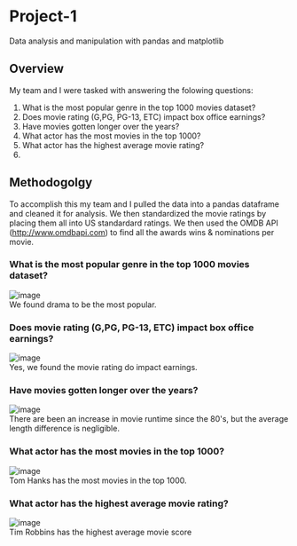 # Project-1
Data analysis and manipulation with pandas and matplotlib
<br />
## Overview
My team and I were tasked with answering the folowing questions:
1. What is the most popular genre in the top 1000 movies dataset?
2. Does movie rating (G,PG, PG-13, ETC) impact box office earnings?
3. Have movies gotten longer over the years?
4. What actor has the most movies in the top 1000?
5. What actor has the highest average movie rating?
6. 

## Methodogolgy 
To accomplish this my team and I pulled the data into a pandas dataframe and cleaned it for analysis.
We then standardized the movie ratings by placing them all into US standardard ratings. 
We then used the OMDB API (http://www.omdbapi.com) to find all the awards wins & nominations per movie.
<br />
### What is the most popular genre in the top 1000 movies dataset?
![image](https://github.com/dclaxto1/Project-1/assets/128431134/b39c3c57-d2c0-449d-b544-8d7ac273c4ce)
<br />
We found drama to be the most popular.
<br />
### Does movie rating (G,PG, PG-13, ETC) impact box office earnings?
![image](https://github.com/dclaxto1/Project-1/assets/128431134/71a52a6e-240f-41d4-b37a-f59a959418c4)
<br />
Yes, we found the movie rating do impact earnings. 
<br />
### Have movies gotten longer over the years?
![image](https://github.com/dclaxto1/Project-1/assets/128431134/339ab2a5-8666-45ab-8f8a-682fd042b916)
<br />
There are been an increase in movie runtime since the 80's, but the average length difference is negligible.
<br />
### What actor has the most movies in the top 1000?
![image](https://github.com/dclaxto1/Project-1/assets/128431134/acf5e130-aa7a-4173-961c-12ff071ae99f)
<br />
Tom Hanks has the most movies in the top 1000.
<br />
### What actor has the highest average movie rating?
![image](https://github.com/dclaxto1/Project-1/assets/128431134/c1cdea06-d526-4a14-8cca-0f02b726cc57)
<br />
Tim Robbins has the highest average movie score
